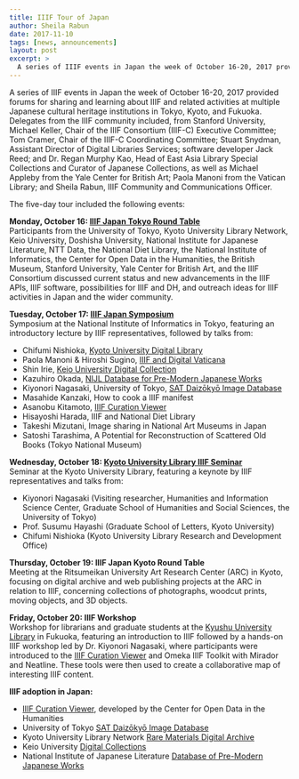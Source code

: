 ```yaml
---
title: IIIF Tour of Japan
author: Sheila Rabun
date: 2017-11-10
tags: [news, announcements]
layout: post
excerpt: >
  A series of IIIF events in Japan the week of October 16-20, 2017 provided forums for sharing and learning about IIIF and related activities at multiple Japanese cultural heritage institutions in Tokyo, Kyoto, and Fukuoka.
---
```

A series of IIIF events in Japan the week of October 16-20, 2017 provided forums for sharing and learning about IIIF and related activities at multiple Japanese cultural heritage institutions in Tokyo, Kyoto, and Fukuoka. Delegates from the IIIF community included, from Stanford University, Michael Keller, Chair of the IIIF Consortium (IIIF-C) Executive Committee; Tom Cramer, Chair of the IIIF-C Coordinating Committee; Stuart Snydman, Assistant Director of Digital Libraries Services; software developer Jack Reed; and Dr. Regan Murphy Kao, Head of East Asia Library Special Collections and Curator of Japanese Collections, as well as Michael Appleby from the Yale Center for British Art; Paola Manoni from the Vatican Library; and Sheila Rabun, IIIF Community and Communications Officer.

The five-day tour included the following events:

**Monday, October 16: [IIIF Japan Tokyo Round Table][tokyo-rt]**  
Participants from the University of Tokyo, Kyoto University Library Network, Keio University, Doshisha University, National Institute for Japanese Literature, NTT Data, the National Diet Library, the National Institute of Informatics, the Center for Open Data in the Humanities, the British Museum, Stanford University, Yale Center for British Art, and the IIIF Consortium discussed current status and new advancements in the IIIF APIs, IIIF software, possibilities for IIIF and DH, and outreach ideas for IIIF activities in Japan and the wider community.

**Tuesday, October 17: [IIIF Japan Symposium][tokyo-s]**  
Symposium at the National Institute of Informatics in Tokyo, featuring an introductory lecture by IIIF representatives, followed by talks from:
* Chifumi Nishioka, [Kyoto University Digital Library][kyoto]
* Paola Manoni & Hiroshi Sugino, [IIIF and Digital Vaticana][bav]
* Shin Irie, [Keio University Digital Collection][keio]  
* Kazuhiro Okada, [NIJL Database for Pre-Modern Japanese Works][nijl]
* Kiyonori Nagasaki, University of Tokyo, [SAT Daizōkyō Image Database][satdb]
* Masahide Kanzaki, How to cook a IIIF manifest
* Asanobu Kitamoto, [IIIF Curation Viewer][curation]
* Hisayoshi Harada, IIIF and National Diet Library
* Takeshi Mizutani, Image sharing in National Art Museums in Japan
* Satoshi Tarashima, A Potential for Reconstruction of Scattered Old Books (Tokyo National Museum)

**Wednesday, October 18: [Kyoto University Library IIIF Seminar][kyoto-s]**  
Seminar at the Kyoto University Library, featuring a keynote by IIIF representatives and talks from:
* Kiyonori Nagasaki (Visiting researcher, Humanities and Information Science Center, Graduate School of Humanities and Social Sciences, the University of Tokyo)
* Prof. Susumu Hayashi (Graduate School of Letters, Kyoto University)
* Chifumi Nishioka (Kyoto University Library Research and Development Office)

**Thursday, October 19: IIIF Japan Kyoto Round Table**  
Meeting at the Ritsumeikan University Art Research Center (ARC) in Kyoto, focusing on digital archive and web publishing projects at the ARC in relation to IIIF, concerning collections of photographs, woodcut prints, moving objects, and 3D objects.

**Friday, October 20: IIIF Workshop**  
Workshop for librarians and graduate students at the [Kyushu University Library][kyushu] in Fukuoka, featuring an introduction to IIIF followed by a hands-on IIIF workshop led by Dr. Kiyonori Nagasaki, where participants were introduced to the [IIIF Curation Viewer][curation] and Omeka IIIF Toolkit with Mirador and Neatline. These tools were then used to create a collaborative map of interesting IIIF content.

**IIIF adoption in Japan:**
* [IIIF Curation Viewer][curation], developed by the Center for Open Data in the Humanities
* University of Tokyo [SAT Daizōkyō Image Database][satdb]
* Kyoto University Library Network [Rare Materials Digital Archive][kyoto]
* Keio University [Digital Collections][keio1]
* National Institute of Japanese Literature [Database of Pre-Modern Japanese Works][nijl]

[curation]: http://codh.rois.ac.jp/software/iiif-curation-viewer/
[satdb]: https://dzkimgs.l.u-tokyo.ac.jp/SATi/images.php
[nijl]: https://kotenseki.nijl.ac.jp/?ln=en
[kyoto]: https://rmda.kulib.kyoto-u.ac.jp/en
[bav]: http://www.digitavaticana.org/?lang=en
[keio]: http://dcollections.lib.keio.ac.jp/en
[keio1]: http://dcollections.lib.keio.ac.jp/en/incunabula/001
[tokyo-rt]: http://iiif.jp/20171016roundtable
[tokyo-s]: http://iiif.jp/2017tokyo_sympo
[kyoto-s]: https://www.kulib.kyoto-u.ac.jp/kenshu/?p=4117
[kyushu]: https://www.lib.kyushu-u.ac.jp/en/libraries/central
